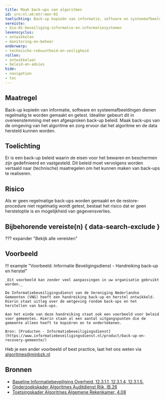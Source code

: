 ```yaml
---
title: Maak back-ups van algoritmes
id: urn:nl:ak:mtr:mon-01
toelichting: Back-up kopieën van informatie, software en systeemafbeeldingen dienen liefst regelmatig te worden gemaakt en getest. Idealiter gebeurt dit in overeenstemming met een afgesproken back-up beleid.
vereiste:
- bio-01-beveiliging-informatie-en-informatiesystemen
levenscyclus:
- ontwikkelen
- monitoring-en-beheer
onderwerp:
- technische-robuustheid-en-veiligheid
rollen:
- ontwikkelaar
- beleid-en-advies
hide:
- navigation
- toc
---
```


<!-- tags -->

## Maatregel

Back-up kopieën van informatie, software en systeemafbeeldingen dienen regelmatig te worden gemaakt en getest. Idealiter gebeurt dit in overeenstemming met een afgesproken back-up beleid.
Maak back-ups van de omgeving van het algoritme en zorg ervoor dat het algoritme en de data hersteld kunnen worden.

## Toelichting
Er is een back-up beleid waarin de eisen voor het bewaren en beschermen zijn gedefinieerd en vastgesteld. Dit beleid moet vervolgens worden vertaald naar (technische) maatregelen om het kunnen maken van back-ups te realiseren.

## Risico
Als er geen regelmatige back-ups worden gemaakt en de restore-procedure niet regelmatig wordt getest, bestaat het risico dat er geen hersteloptie is en mogelijkheid van gegevensverlies.


## Bijbehorende vereiste(n) { data-search-exclude }
??? expander "Bekijk alle vereisten"
    <!-- list_vereisten_on_maatregelen_page -->

## Voorbeeld

!!! example "Voorbeeld: Informatie Beveligingsdienst - Handreiking back-up en herstel"
	
	_Dit voorbeeld kan zonder veel aanpassingen in uw organisatie gebruikt worden._ 

    De Informatiebeveiligingsdienst van de Vereniging Nederlandse Gemeenten (VNG) heeft een handreiking back-up en herstel ontwikkeld. Hierin staat uitleg over de wetgeving rondom back-ups en het herstellen van back-ups.

    Aan het einde van deze handreiking staat ook een voorbeeld voor beleid voor gemeentes. Hierin staan al een aantal uitgangspunten die de gemeente alleen hoeft te kopiëren en te ondertekenen.
	
	Bron: [Producten - Informatiebeveiligingsdienst](https://www.informatiebeveiligingsdienst.nl/product/back-up-en-recovery-gemeente/)

Heb je een ander voorbeeld of best practice, laat het ons weten via [algoritmes@minbzk.nl](mailto:algoritmes@minbzk.nl) 


## Bronnen

- [Baseline Informatiebeveiliging Overheid, 12.3.1.1, 12.3.1.4, 12.3.1.5.](https://www.digitaleoverheid.nl/overzicht-van-alle-onderwerpen/cybersecurity/bio-en-ensia/baseline-informatiebeveiliging-overheid/)
- [Onderzoekskader Algoritmes Auditdienst Rijk, IB.26](https://www.rijksoverheid.nl/documenten/rapporten/2023/07/11/onderzoekskader-algoritmes-adr-2023)
- [Toetsingskader Algoritmes Algemene Rekenkamer, 4.08](https://www.rekenkamer.nl/onderwerpen/algoritmes/documenten/publicaties/2024/05/15/het-toetsingskader-aan-de-slag) 
